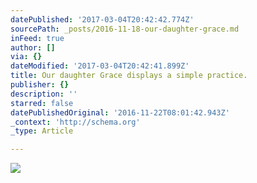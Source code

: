 ```yaml
---
datePublished: '2017-03-04T20:42:42.774Z'
sourcePath: _posts/2016-11-18-our-daughter-grace.md
inFeed: true
author: []
via: {}
dateModified: '2017-03-04T20:42:41.899Z'
title: Our daughter Grace displays a simple practice.
publisher: {}
description: ''
starred: false
datePublishedOriginal: '2016-11-22T08:01:42.943Z'
_context: 'http://schema.org'
_type: Article

---
```

![](https://the-grid-user-content.s3-us-west-2.amazonaws.com/0ddaea10-caab-41a1-b782-73d859c1349c.jpg)